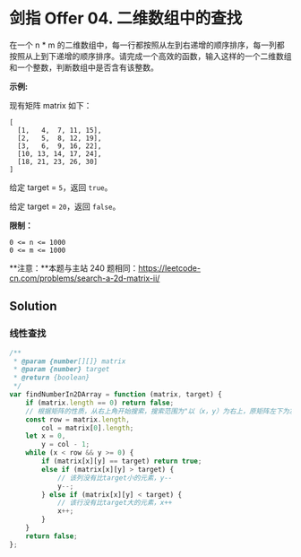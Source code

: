 # 剑指 Offer 04. 二维数组中的查找

在一个 n \* m 的二维数组中，每一行都按照从左到右递增的顺序排序，每一列都按照从上到下递增的顺序排序。请完成一个高效的函数，输入这样的一个二维数组和一个整数，判断数组中是否含有该整数。

**示例:**

现有矩阵 matrix 如下：

```
[
  [1,   4,  7, 11, 15],
  [2,   5,  8, 12, 19],
  [3,   6,  9, 16, 22],
  [10, 13, 14, 17, 24],
  [18, 21, 23, 26, 30]
]
```

给定 target = `5`，返回 `true`。

给定 target = `20`，返回 `false`。

**限制：**

```
0 <= n <= 1000
0 <= m <= 1000
```

**注意：**本题与主站 240 题相同：https://leetcode-cn.com/problems/search-a-2d-matrix-ii/

## Solution

### 线性查找

```js
/**
 * @param {number[][]} matrix
 * @param {number} target
 * @return {boolean}
 */
var findNumberIn2DArray = function (matrix, target) {
    if (matrix.length == 0) return false;
    // 根据矩阵的性质，从右上角开始搜索，搜索范围为"以（x，y）为右上，原矩阵左下为左下”的矩阵
    const row = matrix.length,
        col = matrix[0].length;
    let x = 0,
        y = col - 1;
    while (x < row && y >= 0) {
        if (matrix[x][y] == target) return true;
        else if (matrix[x][y] > target) {
            // 该列没有比target小的元素，y--
            y--;
        } else if (matrix[x][y] < target) {
            // 该行没有比target大的元素，x++
            x++;
        }
    }
    return false;
};
```
